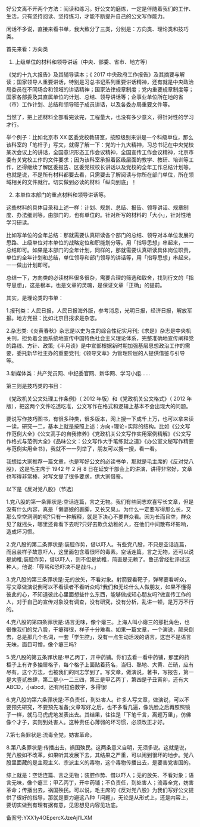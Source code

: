 好公文离不开两个方法：阅读和练习。好公文的磨炼，一定是伴随着我们的工作、生活，只有坚持阅读、坚持练习，才能不断提升自己的公文写作能力。

闲话不多说，直接来看书单，我大致分了三类，分别是：方向类、理论类和技巧类。

首先来看：方向类

1.  上级单位的材料和领导讲话（中央、部委、省市、地方等）

《党的十九大报告》及其辅导读本；《 2017 中央政府工作报告》及其摘要与解读；国家领导人重要讲话，特别是习总书记系列重要讲话精神，还有就是中央政治局委员在不同场合和领域的讲话精神；国家法律规章制度；党内重要规章制度等；国家各部委及其直属单位的计划、总结、领导讲话等；企事业单位所在地的省（市）工作计划、总结和领导班子成员讲话，以及各委办局重要文件等。

当然了，把上述材料全部看完读完，工程量大，也没有多少意义，得针对性的学习才行。

举个例子：比如北京市 XX 区委党校教研室，按照级别来讲是一个科级单位，那么该科室的「笔杆子」写文，就得了解一下：党的十九大精神，习总书记在中央党校某次会议上的讲话，全国意识形态工作会议精神，全国宣传工作会议精神，北京市委有关党校工作的文件要求；因为该科室承担着区级层面的教学、教研、培训等工作，还得继续了解区委报告、区委党校校长讲话以及党校的全年工作总结计划等。也就是说，不是所有材料都要去看，只需要去了解阅读与你所在部门单位，所在领域相关的文件就行。切实做到必读的材料「纵向到底」！

2.  本单位本部门的重点材料和领导讲话等。

这些材料的具体目录和上述一样：计划、规划、总结、报告、领导讲话、规章制度、办法细则等。由部门的，也有单位的。针对所写的材料的「大小」，针对性地学习研读。

比如写单位的全年总结：那就需要认真研读各个部门的总结、领导对本单位发展的思路、上级单位对本单位的战略定位和职能划分等。用「指导思想」串起来，一一总结即可。如果是本部门的全年计划，同样的，那就需要认真研读具体岗位职责，单位的全年计划和总结，单位领导和部门领导的讲话等，用「指导思想」串起来，一一做出计划即可。

总结一下，方向类的必读材料很多很杂，需要合理的筛选和取舍，找到行文的「指导思想」，这是根本，也是文章的灵魂，是保证文章「正确」的提前。

其实，是理论类的书单：

1.报刊类：人民日报，人民日报海外版，参考消息，光明日报，经济日报，解放军报。地方党报：比如北京日报求是杂志。

2.杂志类:《炎黄春秋》杂志是以史为主的综合性纪实月刊;《求是》杂志是中央机关刊，担负着全面系统地宣传中国特色社会主义理论体系，完整准确地宣传阐释党的路线、方针、政策;《半月谈》是中宣部根据新时期加强基层思想政治工作的需要，委托新华社主办的重要党刊;《领导文萃》为管理阶层的人提供借鉴与引导等。

3.新媒体类：共产党员网、中纪委官网、新华网、学习小组……

第三则是技巧类的书目：

《党政机关公文处理工作条例》（ 2012 年版）和《党政机关公文格式》（ 2012 年版），把这两个文件吃透吃准，公文写作在格式和逻辑上基本不会出现大的问题。

要说写作技巧图书，有很多种类，很多版本，网上搜一下成千上万，也可以拿来读一读，研究一二，基本上就是按照上述：方向+理论+实际的结构。比如《公文写作范例大全》《公文高手的自我修养》《党政机关公文写作实用案例精解》《公文写作格式与范例大全》《品味公文：公文写作大手笔练就之道》《办公室文秘写作精要与范例实用全书》，我就不一一列举了，朋友可以搜一搜，看一看。

我想给大家推荐一篇文章，也是写好公文的必读书单，那就是毛主席的《反对党八股》，这是毛主席于 1942 年 2 月 8 日在延安干部会上的讲演，讲得非常好，文章也写得非常棒，对写文提了很多要求，供大家借鉴。

以下是《反对党八股》（节选）

1.党八股的第一条罪状是:空话连篇，言之无物。我们有些同志欢喜写长文章，但是没有什么内容，真是「懒婆娘的裹脚，又长又臭」。为什么一定要写得那么长，又那么空空洞洞的呢\?只有一种解释，就是下决心不要群众看。因为长而且空，群众见了就摇头，哪里还肯看下去呢\?只好去欺负幼稚的人，在他们中间散布坏影响，造成坏习惯。

2.党八股的第二条罪状是:装腔作势，借以吓人。有些党八股，不只是空话连篇，而且装样子故意吓人，这里面包含着很坏的毒素。空话连篇，言之无物，还可以说是幼稚;装腔作势，借以吓人，则不但是幼稚，简直是无赖了。鲁迅曾经批评过这种人，他说:「辱骂和恐吓决不是战斗。」

3.党八股的第三条罪状是:无的放矢，不看对象。射箭要看靶子，弹琴要看听众，写文章做演说倒可以不看读者不看听众吗\?我们和无论什么人做朋友，如果不懂得彼此的心，不知道彼此心里面想些什么东西，能够做成知心朋友吗\?做宣传工作的人，对于自己的宣传对象没有调查，没有研究，没有分析，乱讲一顿，是万万不行的。

4.党八股的第四条罪状是:语言无味，像个瘪三。上海人叫小瘪三的那批角色，也很像我们的党八股，干瘪得很，样子十分难看。如果一篇文章，一个演说，颠来倒去，总是那几个名词，一套「学生腔」，没有一点生动活泼的语言，这岂不是语言无味，面目可憎，像个瘪三吗\?

5.党八股的第五条罪状是:甲乙丙丁，开中药铺。你们去看一看中药铺，那里的药柜子上有许多抽屉格子，每个格子上面贴着药名，当归、熟地、大黄、芒硝，应有尽有。这个方法，也被我们的同志学到了。写文章，做演说，著书，写报告，第一是大壹贰叁肆，第二是小一二三四，第三是甲乙丙丁，第四是子丑寅卯，还有大ABCD，小abcd，还有阿拉伯数字，多得很\!

6.党八股的第六条罪状是:不负责任，到处害人。许多人写文章，做演说，可以不要预先研究，不要预先准备;文章写好之后，也不多看几遍，像洗脸之后再照照镜子一样，就马马虎虎地发表出去。其结果，往往是「下笔千言，离题万里」，仿佛像个才子，实则到处害人。这种责任心薄弱的坏习惯，必须改正才好。

7.第七条罪状是:流毒全党，妨害革命。

8.第八条罪状是:传播出去，祸国殃民。这两条意义自明，无须多说。这就是说，党八股如不改革，如果听其发展下去，其结果之严重，可以闹到很坏的地步。党八股里面藏的是主观主义、宗派主义的毒物，这个毒物传播出去，是要害党害国的。

综上就是：空话连篇、言之无物；装腔作势、借以吓人；无的放矢、不看对象；语言无味，像个瘪三；甲乙丙丁，开中药铺；不负责任，到处害人；流毒全党，妨害革命；传播出去，祸国殃民。可以说，毛主席的《反对党八股》为我们写好公文提供了很好的指导，那就是要力避这八种「问题」，无论是从形式上，还是内容上，要切实做到有理有据有意，见思想见内容见功底。

备案号:YXX1y4OEpercXJzeAjI1LXM